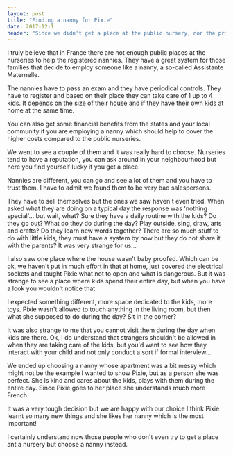 ```yaml
---
layout: post
title: "Finding a nanny for Pixie"
date: 2017-12-1
header: "Since we didn't get a place at the public nursery, nor the private ones we tried we decided to find a nanny."
---
```

I truly believe that in France there are not enough public places at the nurseries to help the registered nannies. They have a great system for those families that decide to employ someone like a nanny, a so-called Assistante Maternelle. 

The nannies have to pass an exam and they have periodical controls. They have to register and based on their place they can take care of 1 up to 4 kids. It depends on the size of their house and if they have their own kids at home at the same time. 

You can also get some financial benefits from the states and your local community if you are employing a nanny which should help to cover the higher costs compared to the public nurseries.

We went to see a couple of them and it was really hard to choose. Nurseries tend to have a reputation, you can ask around in your neighbourhood but here you find yourself lucky if you get a place.

Nannies are different, you can go and see a lot of them and you have to trust them. I have to admit we found them to be very bad salespersons.

They have to sell themselves but the ones we saw haven't even tried. When asked what they are doing on a typical day the response was 'nothing special'... but wait, what? Sure they have a daily routine with the kids? Do they go out? What do they do during the day? Play outside, sing, draw, arts and crafts? Do they learn new words together? There are so much stuff to do with little kids, they must have a system by now but they do not share it with the parents? It was very strange for us...

I also saw one place where the house wasn't baby proofed. Which can be ok, we haven't put in much effort in that at home, just covered the electrical sockets and taught Pixie what not to open and what is dangerous. But it was strange to see a place where kids spend their entire day, but when you have a look you wouldn't notice that.

I expected something different, more space dedicated to the kids, more toys. Pixie wasn't allowed to touch anything in the living room, but then what she supposed to do during the day? Sit in the corner?

It was also strange to me that you cannot visit them during the day when kids are there. Ok, I do understand that strangers shouldn't be allowed in when they are taking care of the kids, but you'd want to see how they interact with your child and not only conduct a sort if formal interview...

We ended up choosing a nanny whose apartment was a bit messy which might not be the example I wanted to show Pixie, but as a person she was perfect. She is kind and cares about the kids, plays with them during the entire day. Since Pixie goes to her place she understands much more French.

It was a very tough decision but we are happy with our choice I think Pixie learnt so many new things and she likes her nanny which is the most important!

I certainly understand now those people who don't even try to get a place ant a nursery but choose a nanny instead. 